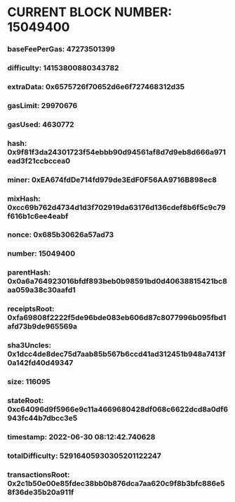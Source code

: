 # CURRENT BLOCK NUMBER: 15049400

### baseFeePerGas: 47273501399
### difficulty: 14153800880343782
### extraData: 0x6575726f70652d6e6f727468312d35
### gasLimit: 29970676
### gasUsed: 4630772
### hash: 0x9f81f3da24301723f54ebbb90d94561af8d7d9eb8d666a971ead3f21ccbccea0
### miner: 0xEA674fdDe714fd979de3EdF0F56AA9716B898ec8
### mixHash: 0xcc69b762d4734d1d3f702919da63176d136cdef8b6f5c9c79f616b1c6ee4eabf
### nonce: 0x685b30626a57ad73
### number: 15049400
### parentHash: 0x0a6a764923016bfdf893beb0b98591bd0d40638815421bc8aa059a38c30aafd1
### receiptsRoot: 0xfa69808f2222f5de96bde083eb606d87c8077996b095fbd1afd73b9de965569a
### sha3Uncles: 0x1dcc4de8dec75d7aab85b567b6ccd41ad312451b948a7413f0a142fd40d49347
### size: 116095
### stateRoot: 0xc64096d9f5966e9c11a4669680428df068c6622dcd8a0df6943fc44b7dbcc3e5
### timestamp: 2022-06-30 08:12:42.740628
### totalDifficulty: 52916405930305201122247
### transactionsRoot: 0x2c1b50e00e85fdec38bb0b876dca7aa620c9f8b3bfc886e58f36de35b20a911f
